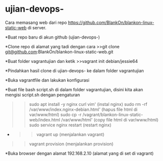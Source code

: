 # ujian-devops-
Cara memasang web dari repo https://github.com/BlankOn/blankon-linux-static-web di server.

*Buat repo baru di akun github (ujian-devops-)

*Clone repo di alamat yang tadi dengan cara >>git clone git@github.com:BlankOn/blankon-linux-static-web.git

*Buat folder vagrantujian dan ketik >>vagrant init debian/jessie64

*Pindahkan hasil clone di ujian-devops- ke dalam folder vagrantujian

*Buka vagrantfile dan lakukan konfigurasi

*Buat file bash script.sh di dalam folder vagrantujian, disini kita akan mengisi script.sh dengan pengaturan 
>>sudo apt install -y nginx curl vim' (instal nginx)
>>sudo rm -rf /var/www/index.nginx-debian.html' (hapus file html di var/www/html)
>>sudo cp -r /vagrant/blankon-linux-static-web/index.html /var/www/html' (copy file html di var/www/html)
>>sudo service nginx restart (restart nginx)

* >>vagrant up (menjalankan vagrant)
>>vagrant provision (menjalankan provision)

*Buka browser dengan alamat 192.168.2.10 (alamat yang di set di vagrant)
